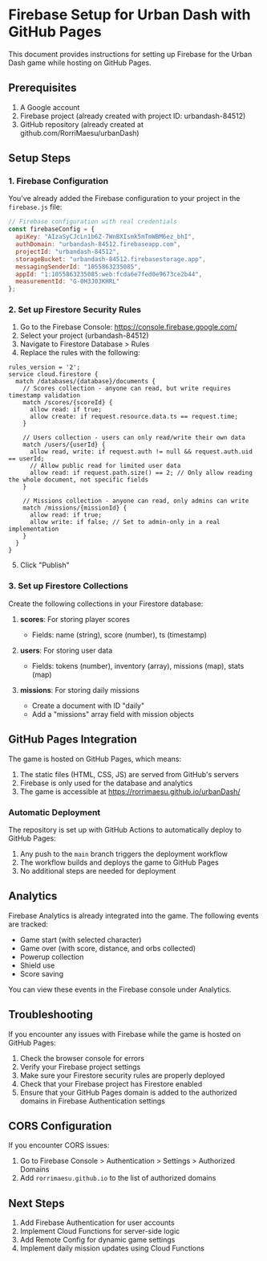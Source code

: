 # Firebase Setup for Urban Dash with GitHub Pages

This document provides instructions for setting up Firebase for the Urban Dash game while hosting on GitHub Pages.

## Prerequisites

1. A Google account
2. Firebase project (already created with project ID: urbandash-84512)
3. GitHub repository (already created at github.com/RorriMaesu/urbanDash)

## Setup Steps

### 1. Firebase Configuration

You've already added the Firebase configuration to your project in the `firebase.js` file:

```javascript
// Firebase configuration with real credentials
const firebaseConfig = {
  apiKey: "AIzaSyCJcLn1b6Z-7WnBXIsmk5mTmWBM6ez_bhI",
  authDomain: "urbandash-84512.firebaseapp.com",
  projectId: "urbandash-84512",
  storageBucket: "urbandash-84512.firebasestorage.app",
  messagingSenderId: "1055863235085",
  appId: "1:1055863235085:web:fcda6e7fed0e9673ce2b44",
  measurementId: "G-0H3J03KHRL"
};
```

### 2. Set up Firestore Security Rules

1. Go to the Firebase Console: https://console.firebase.google.com/
2. Select your project (urbandash-84512)
3. Navigate to Firestore Database > Rules
4. Replace the rules with the following:

```
rules_version = '2';
service cloud.firestore {
  match /databases/{database}/documents {
    // Scores collection - anyone can read, but write requires timestamp validation
    match /scores/{scoreId} {
      allow read: if true;
      allow create: if request.resource.data.ts == request.time;
    }

    // Users collection - users can only read/write their own data
    match /users/{userId} {
      allow read, write: if request.auth != null && request.auth.uid == userId;
      // Allow public read for limited user data
      allow read: if request.path.size() == 2; // Only allow reading the whole document, not specific fields
    }

    // Missions collection - anyone can read, only admins can write
    match /missions/{missionId} {
      allow read: if true;
      allow write: if false; // Set to admin-only in a real implementation
    }
  }
}
```

5. Click "Publish"

### 3. Set up Firestore Collections

Create the following collections in your Firestore database:

1. **scores**: For storing player scores
   - Fields: name (string), score (number), ts (timestamp)

2. **users**: For storing user data
   - Fields: tokens (number), inventory (array), missions (map), stats (map)

3. **missions**: For storing daily missions
   - Create a document with ID "daily"
   - Add a "missions" array field with mission objects

## GitHub Pages Integration

The game is hosted on GitHub Pages, which means:

1. The static files (HTML, CSS, JS) are served from GitHub's servers
2. Firebase is only used for the database and analytics
3. The game is accessible at https://rorrimaesu.github.io/urbanDash/

### Automatic Deployment

The repository is set up with GitHub Actions to automatically deploy to GitHub Pages:

1. Any push to the `main` branch triggers the deployment workflow
2. The workflow builds and deploys the game to GitHub Pages
3. No additional steps are needed for deployment

## Analytics

Firebase Analytics is already integrated into the game. The following events are tracked:

- Game start (with selected character)
- Game over (with score, distance, and orbs collected)
- Powerup collection
- Shield use
- Score saving

You can view these events in the Firebase console under Analytics.

## Troubleshooting

If you encounter any issues with Firebase while the game is hosted on GitHub Pages:

1. Check the browser console for errors
2. Verify your Firebase project settings
3. Make sure your Firestore security rules are properly deployed
4. Check that your Firebase project has Firestore enabled
5. Ensure that your GitHub Pages domain is added to the authorized domains in Firebase Authentication settings

## CORS Configuration

If you encounter CORS issues:

1. Go to Firebase Console > Authentication > Settings > Authorized Domains
2. Add `rorrimaesu.github.io` to the list of authorized domains

## Next Steps

1. Add Firebase Authentication for user accounts
2. Implement Cloud Functions for server-side logic
3. Add Remote Config for dynamic game settings
4. Implement daily mission updates using Cloud Functions
